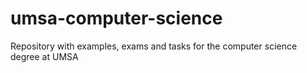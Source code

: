 # umsa-computer-science
Repository with examples, exams and tasks for the computer science degree at UMSA

